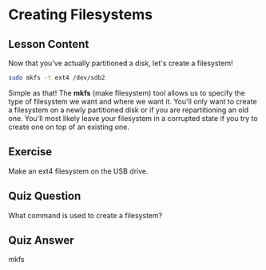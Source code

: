 # Creating Filesystems

## Lesson Content

Now that you've actually partitioned a disk, let's create a filesystem!

```bash
sudo mkfs -t ext4 /dev/sdb2
```

Simple as that! The **mkfs** (make filesystem) tool allows us to specify the type of filesystem we want and where we want it. You'll only want to create a filesystem on a newly partitioned disk or if you are repartitioning an old one. You'll most likely leave your filesystem in a corrupted state if you try to create one on top of an existing one.

## Exercise

Make an ext4 filesystem on the USB drive.

## Quiz Question

What command is used to create a filesystem?

## Quiz Answer

mkfs
